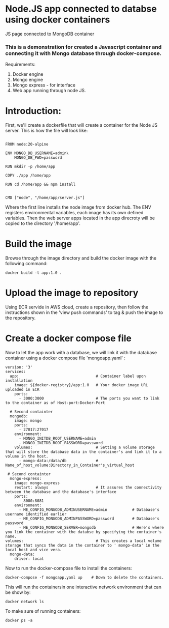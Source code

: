 # Node.JS app connected to databse using docker containers
JS page connected to MongoDB container

### This is a demonstration for created a Javascript container and connecting it with Mongo database through docker-compose.

Requirements:
1. Docker engine
2. Mongo engine
3. Mongo express - for interface
4. Web app running through node JS.

# Introduction:
First, we'll create a dockerfile that will create a container for the Node JS server. This is how the file will look like:

```

FROM node:20-alpine

ENV MONGO_DB_USERNAME=admin\
    MONGO_DB_PWD=password

RUN mkdir -p /home/app

COPY ./app /home/app

RUN cd /home/app && npm install


CMD ["node", "/home/app/server.js"]

```

Where the first line installs the node image from docker hub. The ENV registers environmental variables, each image has its own defined variables. Then the web server apps located in the app direcroty will be copied to the directory '/home/app'.

# Build the image

Browse through the image directory and build the docker image with the following command:

```
docker build -t app:1.0 .
```
# Upload the image to repository
Using ECR servide in AWS cloud, create a repository, then follow the instructions shown in the 'view push commands' to tag & push the image to the repository.

# Create a docker compose file

Now to let the app work with a database, we will link it with the database container using a docker compose file 'mongoapp.yaml' :

```
version: '3'
services:
  app:                                  # Container label upon installation
    image: ${docker-registry}/app:1.0   # Your docker image URL uploaded in ECR
    ports:
      - 3000:3000                       # The ports you want to link to the container as of Host-port:Docker-Port
      
  # Second containter
  mongodb:                              
    image: mongo                        
    ports:
      - 27017:27017
    environment:
      - MONGO_INITDB_ROOT_USERNAME=admin
      - MONGO_INITDB_ROOT_PASSWORD=password
    volumes:                            # Setting a volume storage that will store the database data in the container's and link it to a volume in the host.
      - mongo-data:/data/db             # Name_of_host_volume:Directory_in_Container's_virtual_host
 
 # Second containter
  mongo-express:
    image: mongo-express
    restart: always                     # It assures the connectivity between the database and the database's interface
    ports:
      - 8080:8081
    environment:
      - ME_CONFIG_MONGODB_ADMINUSERNAME=admin           # Database's username identified earlier
      - ME_CONFIG_MONGODB_ADMINPASSWORD=password        # Database's password
      - ME_CONFIG_MONGODB_SERVER=mongodb                # Here's where you link the container with the databse by specifying the container's name.
volumes:                                # This creates a local volume storage that syncs the data in the container to ' mongo-data' in the local host and vice vera.
  mongo-data:
    driver: local

```

Now to run the docker-compose file to install the containers:

```
docker-compose -f mongoapp.yaml up    # Down to delete the containers.
```

This will run the containersin one interactive network environment that can be show by:
```
docker network ls
```

To make sure of running containers:

```
docker ps -a
```

